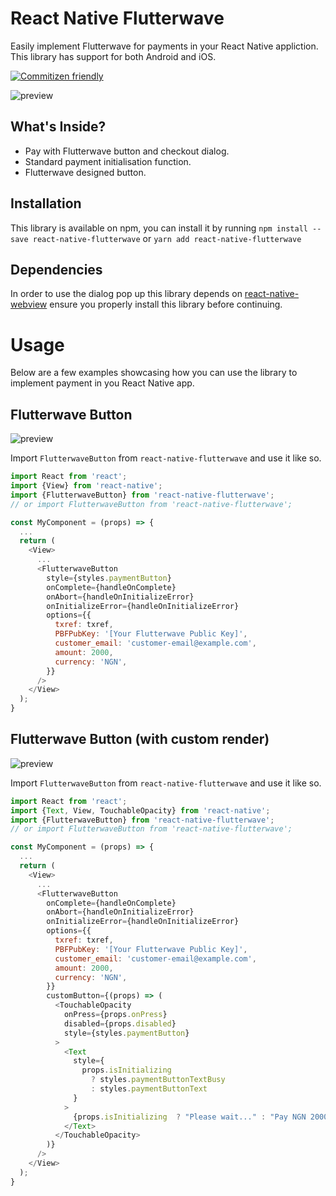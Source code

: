 # React Native Flutterwave
Easily implement Flutterwave for payments in your React Native appliction. This library has support for both Android and iOS.

[![Commitizen friendly](https://img.shields.io/badge/commitizen-friendly-brightgreen.svg)](http://commitizen.github.io/cz-cli/)

![preview](master/.github/images/github-preview.gif)

## What's Inside?
- Pay with Flutterwave button and checkout dialog.
- Standard payment initialisation function.
- Flutterwave designed button.

## Installation
This library is available on npm, you can install it by running `npm install --save react-native-flutterwave` or `yarn add react-native-flutterwave`

## Dependencies
In order to use the dialog pop up this library depends on [react-native-webview](https://github.com/react-native-community/react-native-webview) ensure you properly install this library before continuing.

# Usage
Below are a few examples showcasing how you can use the library to implement payment in you React Native app.

## Flutterwave Button
![preview](master/.github/images/pay-with-flutterwave)

Import `FlutterwaveButton` from `react-native-flutterwave` and use it like so.
````javascript
import React from 'react';
import {View} from 'react-native';
import {FlutterwaveButton} from 'react-native-flutterwave';
// or import FlutterwaveButton from 'react-native-flutterwave';

const MyComponent = (props) => {
  ...
  return (
    <View>
      ...
      <FlutterwaveButton
        style={styles.paymentButton}
        onComplete={handleOnComplete}
        onAbort={handleOnInitializeError}
        onInitializeError={handleOnInitializeError}
        options={{
          txref: txref,
          PBFPubKey: '[Your Flutterwave Public Key]',
          customer_email: 'customer-email@example.com',
          amount: 2000,
          currency: 'NGN',
        }}
      />
    </View>
  );
}
````

## Flutterwave Button (with custom render)
![preview](master/.github/images/pay-with-flutterwave-custom)

Import `FlutterwaveButton` from `react-native-flutterwave` and use it like so.
````javascript
import React from 'react';
import {Text, View, TouchableOpacity} from 'react-native';
import {FlutterwaveButton} from 'react-native-flutterwave';
// or import FlutterwaveButton from 'react-native-flutterwave';

const MyComponent = (props) => {
  ...
  return (
    <View>
      ...
      <FlutterwaveButton
        onComplete={handleOnComplete}
        onAbort={handleOnInitializeError}
        onInitializeError={handleOnInitializeError}
        options={{
          txref: txref,
          PBFPubKey: '[Your Flutterwave Public Key]',
          customer_email: 'customer-email@example.com',
          amount: 2000,
          currency: 'NGN',
        }}
        customButton={(props) => (
          <TouchableOpacity
            onPress={props.onPress}
            disabled={props.disabled}
            style={styles.paymentButton}
          >
            <Text
              style={
                props.isInitializing
                  ? styles.paymentButtonTextBusy
                  : styles.paymentButtonText
              }
            >
              {props.isInitializing  ? "Please wait..." : "Pay NGN 2000"}
            </Text>
          </TouchableOpacity>
        )}
      />
    </View>
  );
}
````
